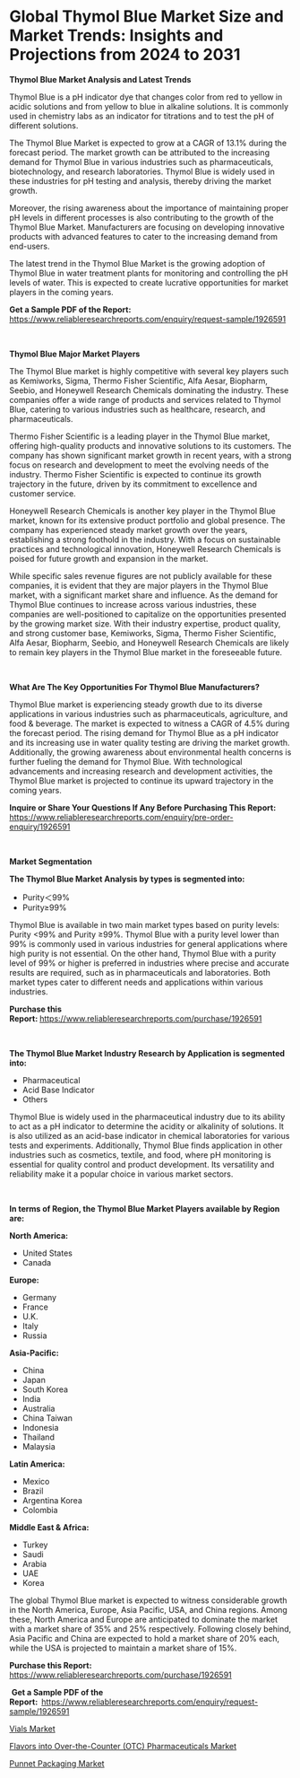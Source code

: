 <p><h1>Global Thymol Blue Market Size and Market Trends: Insights and Projections from 2024 to 2031</h1></p><p><strong>Thymol Blue Market Analysis and Latest Trends</strong></p>
<p><p>Thymol Blue is a pH indicator dye that changes color from red to yellow in acidic solutions and from yellow to blue in alkaline solutions. It is commonly used in chemistry labs as an indicator for titrations and to test the pH of different solutions.</p><p>The Thymol Blue Market is expected to grow at a CAGR of 13.1% during the forecast period. The market growth can be attributed to the increasing demand for Thymol Blue in various industries such as pharmaceuticals, biotechnology, and research laboratories. Thymol Blue is widely used in these industries for pH testing and analysis, thereby driving the market growth.</p><p>Moreover, the rising awareness about the importance of maintaining proper pH levels in different processes is also contributing to the growth of the Thymol Blue Market. Manufacturers are focusing on developing innovative products with advanced features to cater to the increasing demand from end-users.</p><p>The latest trend in the Thymol Blue Market is the growing adoption of Thymol Blue in water treatment plants for monitoring and controlling the pH levels of water. This is expected to create lucrative opportunities for market players in the coming years.</p></p>
<p><strong>Get a Sample PDF of the Report:&nbsp;</strong> <a href="https://www.reliableresearchreports.com/enquiry/request-sample/1926591">https://www.reliableresearchreports.com/enquiry/request-sample/1926591</a></p>
<p>&nbsp;</p>
<p><strong>Thymol Blue Major Market Players</strong></p>
<p><p>The Thymol Blue market is highly competitive with several key players such as Kemiworks, Sigma, Thermo Fisher Scientific, Alfa Aesar, Biopharm, Seebio, and Honeywell Research Chemicals dominating the industry. These companies offer a wide range of products and services related to Thymol Blue, catering to various industries such as healthcare, research, and pharmaceuticals.</p><p>Thermo Fisher Scientific is a leading player in the Thymol Blue market, offering high-quality products and innovative solutions to its customers. The company has shown significant market growth in recent years, with a strong focus on research and development to meet the evolving needs of the industry. Thermo Fisher Scientific is expected to continue its growth trajectory in the future, driven by its commitment to excellence and customer service.</p><p>Honeywell Research Chemicals is another key player in the Thymol Blue market, known for its extensive product portfolio and global presence. The company has experienced steady market growth over the years, establishing a strong foothold in the industry. With a focus on sustainable practices and technological innovation, Honeywell Research Chemicals is poised for future growth and expansion in the market.</p><p>While specific sales revenue figures are not publicly available for these companies, it is evident that they are major players in the Thymol Blue market, with a significant market share and influence. As the demand for Thymol Blue continues to increase across various industries, these companies are well-positioned to capitalize on the opportunities presented by the growing market size. With their industry expertise, product quality, and strong customer base, Kemiworks, Sigma, Thermo Fisher Scientific, Alfa Aesar, Biopharm, Seebio, and Honeywell Research Chemicals are likely to remain key players in the Thymol Blue market in the foreseeable future.</p></p>
<p>&nbsp;</p>
<p><strong>What Are The Key Opportunities For Thymol Blue Manufacturers?</strong></p>
<p><p>Thymol Blue market is experiencing steady growth due to its diverse applications in various industries such as pharmaceuticals, agriculture, and food & beverage. The market is expected to witness a CAGR of 4.5% during the forecast period. The rising demand for Thymol Blue as a pH indicator and its increasing use in water quality testing are driving the market growth. Additionally, the growing awareness about environmental health concerns is further fueling the demand for Thymol Blue. With technological advancements and increasing research and development activities, the Thymol Blue market is projected to continue its upward trajectory in the coming years.</p></p>
<p><strong>Inquire or Share Your Questions If Any Before Purchasing This Report:</strong> <a href="https://www.reliableresearchreports.com/enquiry/pre-order-enquiry/1926591">https://www.reliableresearchreports.com/enquiry/pre-order-enquiry/1926591</a></p>
<p>&nbsp;</p>
<p><strong>Market Segmentation</strong></p>
<p><strong>The Thymol Blue Market Analysis by types is segmented into:</strong></p>
<p><ul><li>Purity＜99%</li><li>Purity≥99%</li></ul></p>
<p><p>Thymol Blue is available in two main market types based on purity levels: Purity <99% and Purity ≥99%. Thymol Blue with a purity level lower than 99% is commonly used in various industries for general applications where high purity is not essential. On the other hand, Thymol Blue with a purity level of 99% or higher is preferred in industries where precise and accurate results are required, such as in pharmaceuticals and laboratories. Both market types cater to different needs and applications within various industries.</p></p>
<p><strong>Purchase this Report:&nbsp;</strong><a href="https://www.reliableresearchreports.com/purchase/1926591">https://www.reliableresearchreports.com/purchase/1926591</a></p>
<p>&nbsp;</p>
<p><strong>The Thymol Blue Market Industry Research by Application is segmented into:</strong></p>
<p><ul><li>Pharmaceutical</li><li>Acid Base Indicator</li><li>Others</li></ul></p>
<p><p>Thymol Blue is widely used in the pharmaceutical industry due to its ability to act as a pH indicator to determine the acidity or alkalinity of solutions. It is also utilized as an acid-base indicator in chemical laboratories for various tests and experiments. Additionally, Thymol Blue finds application in other industries such as cosmetics, textile, and food, where pH monitoring is essential for quality control and product development. Its versatility and reliability make it a popular choice in various market sectors.</p></p>
<p>&nbsp;</p>
<p><strong>In terms of Region, the Thymol Blue Market Players available by Region are:</strong></p>
<p>
    <p> <strong> North America: </strong>
        <ul>
            <li>United States</li>
            <li>Canada</li>
        </ul>
        </p> 
    <p> <strong> Europe: </strong>
        <ul>
            <li>Germany</li>
            <li>France</li>
            <li>U.K.</li>
            <li>Italy</li>
            <li>Russia</li>
        </ul>
        </p> 
    <p> <strong> Asia-Pacific: </strong>
        <ul>
            <li>China</li>
            <li>Japan</li>
            <li>South Korea</li>
            <li>India</li>
            <li>Australia</li>
            <li>China Taiwan</li>
            <li>Indonesia</li>
            <li>Thailand</li>
            <li>Malaysia</li>
        </ul>
        </p> 
    <p> <strong> Latin America: </strong>
        <ul>
            <li>Mexico</li>
            <li>Brazil</li>
            <li>Argentina Korea</li>
            <li>Colombia</li>
        </ul>
        </p> 
    <p> <strong> Middle East & Africa: </strong>
        <ul>
            <li>Turkey</li>
            <li>Saudi</li>
            <li>Arabia</li>
            <li>UAE</li>
            <li>Korea</li>
        </ul>
    </p>
    </p>
<p><p>The global Thymol Blue market is expected to witness considerable growth in the North America, Europe, Asia Pacific, USA, and China regions. Among these, North America and Europe are anticipated to dominate the market with a market share of 35% and 25% respectively. Following closely behind, Asia Pacific and China are expected to hold a market share of 20% each, while the USA is projected to maintain a market share of 15%.</p></p>
<p><strong>Purchase this Report: </strong><a href="https://www.reliableresearchreports.com/purchase/1926591">https://www.reliableresearchreports.com/purchase/1926591</a></p>
<p>&nbsp;<strong>Get a Sample PDF of the Report:&nbsp;&nbsp;</strong><a href="https://www.reliableresearchreports.com/enquiry/request-sample/1926591">https://www.reliableresearchreports.com/enquiry/request-sample/1926591</a></p>
<p><strong></strong></p>
<p><p><a href="https://github.com/johnbach50/Market-Research-Report-List-2/blob/main/vials-market.md">Vials Market</a></p><p><a href="https://github.com/wusalecollins540tpqoz/Market-Research-Report-List-1/blob/main/flavors-into-over-the-counter-otc-pharmaceuticals-market.md">Flavors into Over-the-Counter (OTC) Pharmaceuticals Market</a></p><p><a href="https://github.com/pjcfca/Market-Research-Report-List-1/blob/main/punnet-packaging-market.md">Punnet Packaging Market</a></p></p>